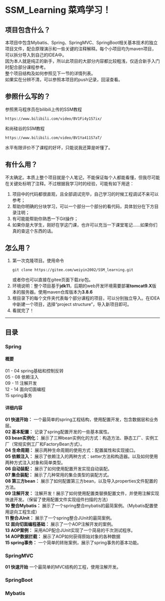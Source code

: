 # SSM_Learning 菜鸡学习！
## 项目包含什么？
本项目中包含Mybatis、Spring、SpringMVC、SpringBoot相关基本技术的独立项目文件，配合原理演示和一些关键的注释解释。每个小项目均为maven项目，可以拆分导入到自己的IDEA中。  
因为本人就是纯正的新手，所以此项目的大部分内容都比较粗浅，仅适合新手入门时配合部分课程参考。  
整个项目结构及如何参照见下一节的详情列表。  
如果实在分辨不清，可以参照本项目的push记录，回滚查看。
## 参照什么写的？
参照黑马程序员在bilibili上传的SSM教程
~~~
https://www.bilibili.com/video/BV1Fi4y1S7ix/
~~~
和尚硅谷的SSM教程
~~~
https://www.bilibili.com/video/BV1Ya411S7aT/
~~~
水平有限评价不了课程的好坏，只能说我还算是听懂了。
## 有什么用？
不太确定。本质上整个项目就是个人笔记，不能保证每个人都能看懂，但我尽可能在关键处标明了注释。不过根据我学习时的经验，可能有如下用途：  
1. 项目中的代码都很直观，且全部调试完毕，自己学习的时候工程调试不来可以参考；
2. 帮助你明确的分块学习，可以一个部分一个部分的看代码，具体划分在下方目录注明；
3. 有可能能帮助你熟悉一下Git操作；
4. 如果你是大学生，刚好在学这门课，也许可以充当一下课堂笔记……如果你们真的查这个东西的话。
## 怎么用？
1. 第一次克隆项目。使用命令
    ~~~
    git clone https://gitee.com/weiyin2002/SSM_learning.git
    ~~~
    或者你也可以直接在gitee页面下载zip包。
2. 环境说明：整个项目基于**jdk11**，后期的web开发环境需要部署**tomcat9.X**版本的服务器。使用maven仓库版本为**3.8.6**
3. 根目录下的每个文件夹代表每个部分课程的项目，可以分别独立导入。在IDEA中新建一个项目，选择“project structure”，导入新项目即可。
4. 看就完了！
***
## 目录
### Spring
#### 概要
01 - 04 spring基础和控制反转  
05 - 08 依赖注入  
09 - 11 注解开发  
12 - 14 面向切面编程  
15 spring事务  
#### 详细内容
**01 快速开始：** 一个最简单的spring工程结构，使用配置开发，包含数据层和业务层。  
**02 基本配置：** 记录了spring配置开发的一些基本属性。  
**03 bean实例化：** 展示了三种bean实例化的方式：构造方法、静态工厂、实例工厂（常规实例工厂和FactoryBean方式）。  
**04 生命周期：** 展示两种生命周期的使用方式：配置属性和实现接口。  
**05 依赖注入：** 展示了依赖注入的两种方式：setter方法和构造器。以及如何使用两种方式注入对象和简单类型。  
**06 自动装配：** 展示了如何使用配置开发实现自动装配。  
**07 集合装配：** 展示了几种常用的集合类型的装配方式。  
**08 第三方bean：** 展示了如何配置第三方bean，以及导入properties文件配置的方法。  
**09 注解开发：** 注解开发！展示了如何使用配置类替换配置文件，并使用注解实现快速开发。（保留了使用配置文件实现组件扫描的方法）  
**10 整合Mybatis：** 展示了一个spring整合mybatis的最简案例。（Mybatis配置使用逆向工程生成）  
**11 整合JUnit：** 展示了一个spring整合JUnit的最简案例。  
**12 面向切面编程基础：** 展示了一个AOP注解开发的案例。  
**13 AOP案例：** 采用AOP配合JUnit实现了一个简易的千次测试程序。  
**14 AOP数据拦截：** 展示了AOP如何获得原始对象的各种数据  
**15 spring事务：** 一个简单的转账案例，展示了spring事务的基本功能。
### SpringMVC
**01 快速开始** 一个最简单的MVC结构的工程，使用注解开发。  
### SpringBoot

### Mybatis
